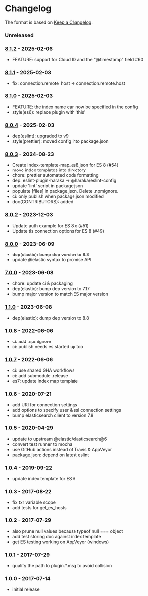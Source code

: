 # Changelog

The format is based on [Keep a Changelog](https://keepachangelog.com/).

### Unreleased

### [8.1.2] - 2025-02-06

- FEATURE: support for Cloud ID and the "@timestamp" field #60

### [8.1.1] - 2025-02-03

- fix: connection.remote_host -> connection.remote.host

### [8.1.0] - 2025-02-03

- FEATURE: the index name can now be specified in the config
- style(es6): replace plugin with 'this'

### [8.0.4] - 2025-02-03

- dep(eslint): upgraded to v9
- style(prettier): moved config into package.json

### [8.0.3] - 2024-08-23

- Create index-template-map_es8.json for ES 8 (#54)
- move index templates into directory
- chore: prettier automated code formatting
- dep: eslint-plugin-haraka -> @haraka/eslint-config
- update 'lint' script in package.json
- populate [files] in package.json. Delete .npmignore.
- ci: only publish when package.json modified
- doc(CONTRIBUTORS): added

### [8.0.2] - 2023-12-03

- Update auth example for ES 8.x (#51)
- Update tls connection options for ES 8 (#49)

### [8.0.0] - 2023-06-09

- dep(elastic): bump dep version to 8.8
- update @elastic syntax to promise API

### [7.0.0] - 2023-06-08

- chore: update ci & packaging
- dep(elastic): bump dep version to 7.17
- bump major version to match ES major version

### [1.1.0] - 2023-06-08

- dep(elastic): dump dep version to 8.8

### [1.0.8] - 2022-06-06

- ci: add .npmignore
- ci: publish needs es started up too

### [1.0.7] - 2022-06-06

- ci: use shared GHA workflows
- ci: add submodule .release
- es7: update index map template

### 1.0.6 - 2020-07-21

- add URI for connection settings
- add options to specify user & ssl connection settings
- bump elasticsearch client to version 7.8

### 1.0.5 - 2020-04-29

- update to upstream @elastic/elasticsearch@6
- convert test runner to mocha
- use GitHub actions instead of Travis & AppVeyor
- package.json: depend on latest eslint

### 1.0.4 - 2019-09-22

- update index template for ES 6

### 1.0.3 - 2017-08-22

- fix txr variable scope
- add tests for get_es_hosts

### 1.0.2 - 2017-07-29

- also prune null values because typeof null === object
- add test storing doc against index template
- get ES testing working on AppVeyor (windows)

### 1.0.1 - 2017-07-29

- qualify the path to plugin.\*.msg to avoid collision

### 1.0.0 - 2017-07-14

- initial release

[1.0.6]: https://github.com/haraka/haraka-plugin-elasticsearch/releases/tag/1.0.6
[1.0.7]: https://github.com/haraka/haraka-plugin-elasticsearch/releases/tag/1.0.7
[1.0.8]: https://github.com/haraka/haraka-plugin-elasticsearch/releases/tag/1.0.8
[1.1.0]: https://github.com/haraka/haraka-plugin-elasticsearch/releases/tag/1.1.0
[7.0.0]: https://github.com/haraka/haraka-plugin-elasticsearch/releases/tag/v7.0.0
[8.0.0]: https://github.com/haraka/haraka-plugin-elasticsearch/releases/tag/v8.0.0
[8.0.2]: https://github.com/haraka/haraka-plugin-elasticsearch/releases/tag/v8.0.2
[8.0.3]: https://github.com/haraka/haraka-plugin-elasticsearch/releases/tag/v8.0.3
[8.0.4]: https://github.com/haraka/haraka-plugin-elasticsearch/releases/tag/v8.0.4
[8.1.0]: https://github.com/haraka/haraka-plugin-elasticsearch/releases/tag/v8.1.0
[8.1.1]: https://github.com/haraka/haraka-plugin-elasticsearch/releases/tag/v8.1.1
[8.1.2]: https://github.com/haraka/haraka-plugin-elasticsearch/releases/tag/v8.1.2
